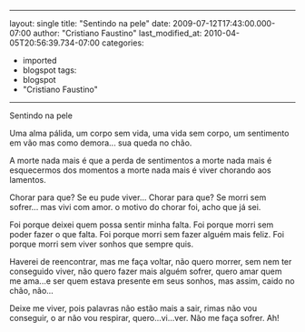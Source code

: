 
---
layout: single
title: "Sentindo na pele"
date: 2009-07-12T17:43:00.000-07:00
author: "Cristiano Faustino"
last_modified_at: 2010-04-05T20:56:39.734-07:00
categories:
  - imported
  - blogspot
tags:
  - blogspot
  - "Cristiano Faustino"
---

Sentindo na pele

Uma alma pálida, um
corpo sem vida, uma
vida sem corpo, um
sentimento em vão
mas como demora...
sua queda no chão.

A morte nada mais é
que a perda de sentimentos
a morte nada mais é
esquecermos dos momentos
a morte nada mais é
viver chorando aos lamentos.

Chorar para que?
Se eu pude viver...
Chorar para que?
Se morri sem sofrer...
mas vivi com amor.
o motivo do chorar foi,
acho que já sei.

Foi porque deixei quem possa
sentir minha falta.
Foi porque morri sem poder
fazer o que falta.
Foi porque morri sem fazer
alguém mais feliz.
Foi porque morri sem viver
sonhos que sempre quis.

Haverei de reencontrar, mas
me faça voltar, não quero
morrer, sem nem ter conseguido
viver, não quero fazer mais alguém
sofrer, quero amar quem me ama...e
ser quem estava presente em seus
sonhos, mas assim, caido
no chão, não...

Deixe me viver, pois palavras não
estão mais a sair, rimas não
vou conseguir, o ar não
vou respirar, quero...vi...ver.
Não me faça sofrer.
Ah!